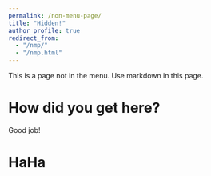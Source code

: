 ```yaml
---
permalink: /non-menu-page/
title: "Hidden!"
author_profile: true
redirect_from: 
  - "/nmp/"
  - "/nmp.html"
---
```


This is a page not in the menu. Use markdown in this page.

How did you get here?
======
Good job!


HaHa
======
